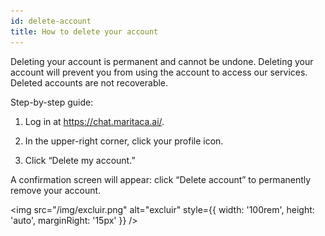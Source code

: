 ```yaml
---
id: delete-account
title: How to delete your account
---
```


Deleting your account is permanent and cannot be undone.
Deleting your account will prevent you from using the account to access our services. 
Deleted accounts are not recoverable.


Step-by-step guide:

1. Log in at https://chat.maritaca.ai/.

2. In the upper-right corner, click your profile icon.

3. Click “Delete my account.”

A confirmation screen will appear: click “Delete account” to permanently remove your account.

<img src="/img/excluir.png" alt="excluir" style={{ width: '100rem', height: 'auto', marginRight: '15px' }} />
